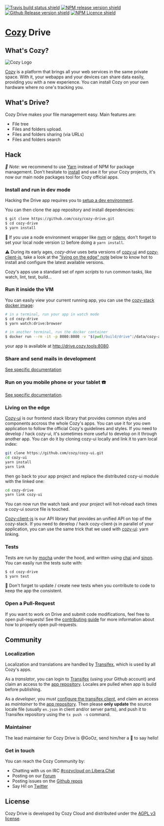 [![Travis build status shield](https://img.shields.io/travis/cozy/cozy-drive.svg?branch=master)](https://travis-ci.org/cozy/cozy-drive)
[![NPM release version shield](https://img.shields.io/npm/v/cozy-drive.svg)](https://www.npmjs.com/package/cozy-drive)
[![Github Release version shield](https://img.shields.io/github/tag/cozy/cozy-drive.svg)](https://github.com/cozy/cozy-drive/releases)
[![NPM Licence shield](https://img.shields.io/github/license/cozy/cozy-drive.svg)](https://github.com/cozy/cozy-drive/blob/master/LICENSE)


[Cozy] Drive
=======================


What's Cozy?
------------

![Cozy Logo](https://cdn.rawgit.com/cozy/cozy-guidelines/master/templates/cozy_logo_small.svg)

[Cozy] is a platform that brings all your web services in the same private space.  With it, your webapps and your devices can share data easily, providing you with a new experience. You can install Cozy on your own hardware where no one's tracking you.


What's Drive?
------------------

Cozy Drive makes your file management easy. Main features are:

- File tree
- Files and folders upload.
- Files and folders sharing (via URLs)
- Files and folders search


Hack
----

_:pushpin: Note:_ we recommend to use [Yarn] instead of NPM for package management. Don't hesitate to [install][yarn-install] and use it for your Cozy projects, it's now our main node packages tool for Cozy official apps.

### Install and run in dev mode

Hacking the Drive app requires you to [setup a dev environment][setup].

You can then clone the app repository and install dependencies:

```sh
$ git clone https://github.com/cozy/cozy-drive.git
$ cd cozy-drive
$ yarn install
```

:pushpin: If you use a node environment wrapper like [nvm] or [ndenv], don't forget to set your local node version `12` before doing a `yarn install`.

:warning: During its early ages, _cozy-drive_ uses beta versions of [cozy-ui] and [cozy-client-js], take a look at the ["living on the edge" note](#living-on-the-edge) below to know hot to install and configure the latest available versions.

Cozy's apps use a standard set of _npm scripts_ to run common tasks, like watch, lint, test, build…


### Run it inside the VM

You can easily view your current running app, you can use the [cozy-stack docker image][cozy-stack-docker]:

```sh
# in a terminal, run your app in watch mode
$ cd cozy-drive
$ yarn watch:drive:browser
```

```sh
# in another terminal, run the docker container
$ docker run --rm -it -p 8080:8080 -v "$(pwd)/build/drive":/data/cozy-app/drive cozy/cozy-app-dev
```

your app is available at http://drive.cozy.tools:8080.

### Share and send mails in development

[See specific documentation](src/sharing/README.md)

### Run on you mobile phone or your tablet :phone:

[See specific documentation](src/drive/targets/mobile/README.md).


### Living on the edge

[Cozy-ui] is our frontend stack library that provides common styles and components accross the whole Cozy's apps. You can use it for you own application to follow the official Cozy's guidelines and styles. If you need to develop / hack cozy-ui, it's sometimes more useful to develop on it through another app. You can do it by cloning cozy-ui locally and link it to yarn local index:

```sh
git clone https://github.com/cozy/cozy-ui.git
cd cozy-ui
yarn install
yarn link
```

then go back to your app project and replace the distributed cozy-ui module with the linked one:

```sh
cd cozy-drive
yarn link cozy-ui
```

You can now run the watch task and your project will hot-reload each times a cozy-ui source file is touched.

[Cozy-client-js] is our API library that provides an unified API on top of the cozy-stack. If you need to develop / hack cozy-client-js in parallel of your application, you can use the same trick that we used with [cozy-ui]: yarn linking.


### Tests

Tests are run by [mocha] under the hood, and written using [chai] and [sinon]. You can easily run the tests suite with:

```sh
$ cd cozy-drive
$ yarn test
```

:pushpin: Don't forget to update / create new tests when you contribute to code to keep the app the consistent.


### Open a Pull-Request

If you want to work on Drive and submit code modifications, feel free to open pull-requests! See the [contributing guide][contribute] for more information about how to properly open pull-requests.


Community
---------

### Localization

Localization and translations are handled by [Transifex][tx], which is used by all Cozy's apps.

As a _translator_, you can login to [Transifex][tx-signin] (using your Github account) and claim an access to the [app repository][tx-app]. Locales are pulled when app is build before publishing.

As a _developer_, you must [configure the transifex client][tx-client], and claim an access as _maintainer_ to the [app repository][tx-app]. Then please **only update** the source locale file (usually `en.json` in client and/or server parts), and push it to Transifex repository using the `tx push -s` command.


### Maintainer

The lead maintainer for Cozy Drive is @GoOz, send him/her a :beers: to say hello!


### Get in touch

You can reach the Cozy Community by:

- Chatting with us on IRC [#cozycloud on Libera.Chat][libera]
- Posting on our [Forum][forum]
- Posting issues on the [Github repos][github]
- Say Hi! on [Twitter][twitter]


License
-------

Cozy Drive is developed by Cozy Cloud and distributed under the [AGPL v3 license][agpl-3.0].



[cozy]: https://cozy.io "Cozy Cloud"
[setup]: https://docs.cozy.io/en/tutorials/app/#install-the-development-environment "Cozy dev docs: Set up the Development Environment"
[yarn]: https://yarnpkg.com/
[yarn-install]: https://yarnpkg.com/en/docs/install
[cozy-ui]: https://github.com/cozy/cozy-ui
[cozy-client-js]: https://github.com/cozy/cozy-client-js/
[cozy-stack-docker]: https://github.com/cozy/cozy-stack/blob/master/docs/client-app-dev.md#with-docker
[doctypes]: https://cozy.github.io/cozy-doctypes/
[bill-doctype]: https://github.com/cozy/cozy-konnector-libs/blob/master/models/bill.js
[konnector-doctype]: https://github.com/cozy/cozy-konnector-libs/blob/master/models/base_model.js
[konnectors]: https://github.com/cozy/cozy-konnector-libs
[agpl-3.0]: https://www.gnu.org/licenses/agpl-3.0.html
[contribute]: CONTRIBUTING.md
[tx]: https://www.transifex.com/cozy/
[tx-signin]: https://www.transifex.com/signin/
[tx-app]: https://www.transifex.com/cozy/cozy-drive/dashboard/
[tx-client]: http://docs.transifex.com/client/
[libera]: https://web.libera.chat/#cozycloud
[forum]: https://forum.cozy.io/
[github]: https://github.com/cozy/
[twitter]: https://twitter.com/cozycloud
[nvm]: https://github.com/creationix/nvm
[ndenv]: https://github.com/riywo/ndenv
[cozy-dev]: https://github.com/cozy/cozy-dev/
[mocha]: https://mochajs.org/
[chai]: http://chaijs.com/
[sinon]: http://sinonjs.org/
[checkbox]: https://help.github.com/articles/basic-writing-and-formatting-syntax/#task-lists
